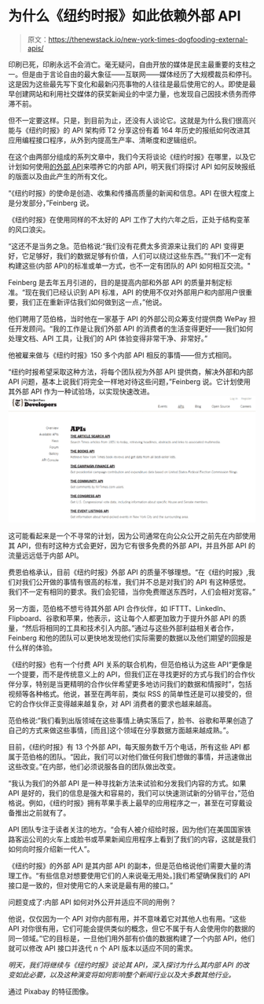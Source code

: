 # 为什么《纽约时报》如此依赖外部 API

> 原文：<https://thenewstack.io/new-york-times-dogfooding-external-apis/>

印刷已死，印刷永远不会消亡。毫无疑问，自由开放的媒体是民主最重要的支柱之一。但是由于言论自由的最大象征——互联网——媒体经历了大规模裁员和停刊。这是因为这些最先写下变化和最新闪亮事物的人往往是最后使用它的人。即使是最早创建网站和利用社交媒体的获奖新闻业的中坚力量，也发现自己因技术债务而停滞不前。

但不一定要这样。只是，到目前为止，还没有人谈论它。这就是为什么我们很高兴能与《纽约时报》的 API 架构师 T2 分享这份有着 164 年历史的报纸如何改进其应用编程接口程序，从外到内提高生产率、清晰度和逻辑组织。

在这个由两部分组成的系列文章中，我们今天将谈论《纽约时报》在哪里，以及它计划如何使用[的外部 API](http://developer.nytimes.com/docs)来喂养它的内部 API，明天我们将探讨 API 如何反映报纸的版面以及由此产生的所有文化。

“《纽约时报》的使命是创造、收集和传播高质量的新闻和信息。API 在很大程度上是分发部分，”Feinberg 说。

《纽约时报》在使用同样的不太好的 API 工作了大约六年之后，正处于结构变革的风口浪尖。

“这还不是当务之急。范伯格说:“我们没有花费太多资源来让我们的 API 变得更好，它足够好，我们的数据足够有价值，人们可以绕过这些东西。”“我们不一定有构建这些(内部 API)的标准或单一方式，也不一定有团队的 API 如何相互交流。"

Feinberg 是去年五月引进的，目的是提高内部和外部 API 的质量并制定标准。“现在我们已经认识到 API 标准，API 的使用不仅对外部用户和内部用户很重要，我们正在重新评估我们如何做到这一点，”他说。

他们聘用了范伯格，当时他在一家基于 API 的外部公司众筹支付提供商 WePay 担任开发顾问。“我的工作是让我们外部 API 的消费者的生活变得更好——我们如何处理文档、API 工具，让我们的 API 体验变得非常干净、非常好。”

他被雇来做与《纽约时报》150 多个内部 API 相反的事情——但方式相同。

“纽约时报希望采取这种方法，将每个团队视为外部 API 提供商，解决外部和内部 API 问题，基本上说我们将完全一样地对待这些问题，”Feinberg 说。它计划使用其外部 API 作为一种试验场，以实现快速改进。[![NYT-Dev](img/6b04b65bd68d0a9f24abf74d06a7e651.png)](http://developer.nytimes.com/docs)

这可能看起来是一个不寻常的计划，因为公司通常在向公众公开之前先在内部使用其 API，但有时这种方式会更好，因为它有很多免费的外部 API，并且外部 API 的流量远远低于内部 API。

费恩伯格承认，目前《纽约时报》外部 API 的质量不够理想。“在《纽约时报》,我们对我们公开做的事情有很高的标准，我们并不总是对我们的 API 有这种感觉。我们不一定有相同的要求。我们会犯错，当你免费赠送东西时，人们会相对宽容。”

另一方面，范伯格不想亏待其外部 API 合作伙伴，如 IFTTT、LinkedIn、Flipboard、谷歌和苹果，他表示，这让每个人都更加致力于提升外部 API 的质量，“然后将相同的工具和技术引入内部。”通过与这些外部利益相关者合作，Feinberg 和他的团队可以更快地发现他们实际需要的数据以及他们期望的回报是什么样的体验。

《纽约时报》也有一个付费 API 关系的联合机构，但范伯格认为这些 API“更像是一个提要，而不是传统意义上的 API，但我们正在寻找更好的方式与我们的合作伙伴分享，特别是当更精明的合作伙伴希望更多地访问我们的数据和情报时”，包括视频等各种格式。他说，甚至在两年前，类似 RSS 的简单性还是可以接受的，但它的合作伙伴正变得越来越复杂，对 API 消费者的要求也越来越高。

范伯格说:“我们看到出版领域在这些事情上确实落后了，脸书、谷歌和苹果创造了自己的方式来做这些事情，[而且]这个领域在分享数据方面越来越成熟。”。

目前，《纽约时报》有 13 个外部 API，每天服务数千万个电话，所有这些 API 都属于范伯格的团队。“因此，我们可以对他们做任何我们想做的事情，并迅速做出这些改变。”在内部，他们必须说服各自的团队做出改变。

“我认为我们的外部 API 是一种寻找新方法来试验和分发我们内容的方式。如果 API 是好的，我们的信息是强大和容易的，我们可以快速测试新的分销平台，”范伯格说。例如，《纽约时报》拥有苹果手表上最早的应用程序之一，甚至在可穿戴设备推出之前就有了。

API 团队专注于读者关注的地方。“会有人被介绍给时报，因为他们在美国国家铁路客运公司的火车上或脸书或苹果新闻应用程序上看到了我们的内容，这就是我们如何向时报介绍新一代人”。

《纽约时报》的外部 API 是其内部 API 的副本，但是范伯格说他们需要大量的清理工作。“有些信息对想要使用它们的人来说毫无用处。]我们希望确保我们的 API 接口是一致的，但对使用它的人来说是最有用的接口。”

问题变成了:内部 API 如何对外公开并适应不同的用例？

他说，仅仅因为一个 API 对你内部有用，并不意味着它对其他人也有用。“这些 API 对你很有用，它们可能会提供类似的概念，但它不属于有人会使用你的数据的同一领域。”它的目标是，一旦他们用外部有价值的数据构建了一个内部 API，他们就可以修改 API 接口并迭代 n 个 API 版本以适应不同的需求。

*明天，我们将继续与《纽约时报》谈论其 API，深入探讨为什么其内部 API 的改变如此必要，以及这种演变将如何影响整个新闻行业以及大多数其他行业。*

通过 Pixabay 的特征图像。

<svg xmlns:xlink="http://www.w3.org/1999/xlink" viewBox="0 0 68 31" version="1.1"><title>Group</title> <desc>Created with Sketch.</desc></svg>